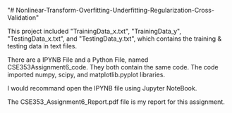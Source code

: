 "# Nonlinear-Transform-Overfitting-Underfitting-Regularization-Cross-Validation" 

This project included "TrainingData_x.txt", "TrainingData_y", "TestingData_x.txt", and "TestingData_y.txt",
which contains the training & testing data in text files.

There are a IPYNB File and a Python File, named CSE353Assignment6_code. 
They both contain the same code. The code imported numpy, scipy, and matplotlib.pyplot libraries.

I would recommand open the IPYNB file using Jupyter NoteBook.

The CSE353_Assignment6_Report.pdf file is my report for this assignment.
